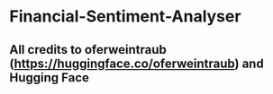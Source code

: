 # Financial-Sentiment-Analyser
## All credits to oferweintraub (https://huggingface.co/oferweintraub) and Hugging Face 
